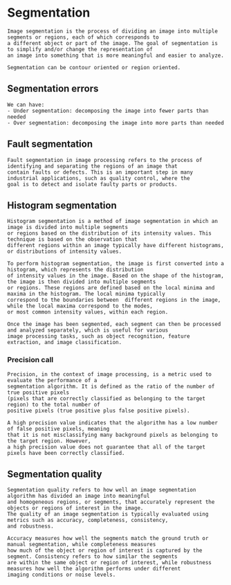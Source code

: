 # Segmentation
    Image segmentation is the process of dividing an image into multiple segments or regions, each of which corresponds to
    a different object or part of the image. The goal of segmentation is to simplify and/or change the representation of 
    an image into something that is more meaningful and easier to analyze.
    
    Segmentation can be contour oriented or region oriented.

## Segmentation errors
    We can have:
    - Under segmentation: decomposing the image into fewer parts than needed
    - Over segmentation: decomposing the image into more parts than needed
 
 ## Fault segmentation 
    Fault segmentation in image processing refers to the process of identifying and separating the regions of an image that 
    contain faults or defects. This is an important step in many industrial applications, such as quality control, where the 
    goal is to detect and isolate faulty parts or products.

## Histogram segmentation
    Histogram segmentation is a method of image segmentation in which an image is divided into multiple segments 
    or regions based on the distribution of its intensity values. This technique is based on the observation that
    different regions within an image typically have different histograms, or distributions of intensity values.

    To perform histogram segmentation, the image is first converted into a histogram, which represents the distribution 
    of intensity values in the image. Based on the shape of the histogram, the image is then divided into multiple segments
    or regions. These regions are defined based on the local minima and maxima in the histogram. The local minima typically 
    correspond to the boundaries between  different regions in the image, while the local maxima correspond to the modes,
    or most common intensity values, within each region.

    Once the image has been segmented, each segment can then be processed and analyzed separately, which is useful for various
    image processing tasks, such as object recognition, feature extraction, and image classification.
    
### Precision call
    Precision, in the context of image processing, is a metric used to evaluate the performance of a 
    segmentation algorithm. It is defined as the ratio of the number of true positive pixels 
    (pixels that are correctly classified as belonging to the target region) to the total number of
    positive pixels (true positive plus false positive pixels).

    A high precision value indicates that the algorithm has a low number of false positive pixels, meaning 
    that it is not misclassifying many background pixels as belonging to the target region. However, 
    a high precision value does not guarantee that all of the target pixels have been correctly classified.
    
    
## Segmentation quality
    Segmentation quality refers to how well an image segmentation algorithm has divided an image into meaningful 
    and homogeneous regions, or segments, that accurately represent the objects or regions of interest in the image. 
    The quality of an image segmentation is typically evaluated using metrics such as accuracy, completeness, consistency, 
    and robustness.

    Accuracy measures how well the segments match the ground truth or manual segmentation, while completeness measures
    how much of the object or region of interest is captured by the segment. Consistency refers to how similar the segments
    are within the same object or region of interest, while robustness measures how well the algorithm performs under different
    imaging conditions or noise levels.


